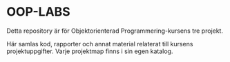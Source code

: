 # OOP-LABS

Detta repository är för Objektorienterad Programmering-kursens tre projekt.

Här samlas kod, rapporter och annat material relaterat till kursens projektuppgifter. Varje projektmap finns i sin egen katalog.
